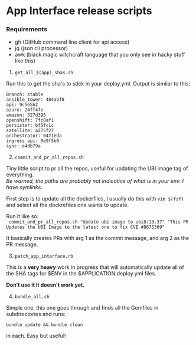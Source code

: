 # App Interface release scripts

### Requirements
- gh (GitHub command line client for api access)
- jq (json cli processor)
- awk (black magic witchcraft language that you only see in hacky stuff like this)

1) `get_all_$(app)_shas.sh`

Run this to get the sha's to stick in your deploy.yml. 
Output is similar to this: 
```
Branch: stable
ansible_tower: 484abf0
api: 9c565b2
azure: 24ff4fe
amazon: 327d395
openshift: 7fc8af1
persister: bf5fc1c
satellite: a275f27
orchestrator: 0471eda
ingress_api: 0e9f5b0
sync: e4db79a
```

2) `commit_and_pr_all_repos.sh`

Tiny little script to pr all the repos, useful for updating the UBI image tag of everything.  
*Be warned, the paths are probably not indicative of what is in your env. I have symlinks.*

First step is to update all the dockerfiles, I usually do this with `vim $(fzf)` and select all the dockrefiles one wants to update. 

Run it like so:  
` commit_and_pr_all_repos.sh "Update ubi image to ubi8:13.37" "This PR Updates the UBI Image to the latest one to fix CVE #8675309"`  

It basically creates PRs with arg 1 as the commit message, and arg 2 as the PR message.

3) `patch_app_interface.rb`

This is a **very heavy** work in progress that will automatically update all of the SHA tags for $ENV in the $APPLICATION deploy.yml files.     

**Don't use it it doesn't work yet.**

4) `bundle_all.sh`

Simple one, this one goes through and finds all the Gemfiles in subdirectories and runs:   

`bundle update && bundle clean`   

in each. Easy but useful!
